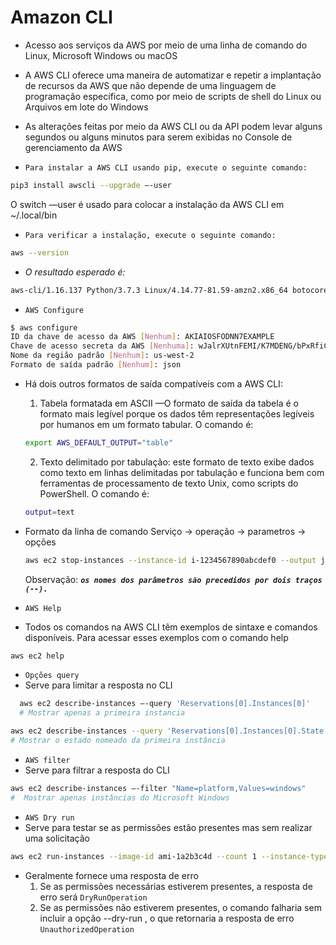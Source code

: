 # **Amazon CLI**

- Acesso aos serviços da AWS por meio de uma linha de comando do Linux, Microsoft Windows ou macOS
- A AWS CLI oferece uma maneira de automatizar e repetir a implantação de recursos da AWS que não depende de uma linguagem de programação específica, como por meio de scripts de shell do Linux ou Arquivos em lote do Windows
- As alterações feitas por meio da AWS CLI ou da API podem levar alguns segundos ou alguns minutos para serem exibidas no Console de gerenciamento da AWS

- `Para instalar a AWS CLI usando pip, execute o seguinte comando:`

```bash
pip3 install awscli --upgrade –-user
```

O switch —user é usado para colocar a instalação da AWS CLI em ~/.local/bin

- `Para verificar a instalação, execute o seguinte comando:`

```bash
aws --version
```

- _O resultado esperado é:_

```bash
aws-cli/1.16.137 Python/3.7.3 Linux/4.14.77-81.59-amzn2.x86_64 botocore/1.12.127
```

- `AWS Configure`

```bash
$ aws configure
ID da chave de acesso da AWS [Nenhum]: AKIAIOSFODNN7EXAMPLE
Chave de acesso secreta da AWS [Nenhuma]: wJalrXUtnFEMI/K7MDENG/bPxRfiCYEXAMPLEKEY
Nome da região padrão [Nenhum]: us-west-2
Formato de saída padrão [Nenhum]: json
```

- Há dois outros formatos de saída compatíveis com a AWS CLI:

  1. Tabela formatada em ASCII —O formato de saída da tabela é o formato mais legível porque os dados têm representações legíveis por humanos em um formato tabular. O comando é:

  ```bash
  export AWS_DEFAULT_OUTPUT="table"
  ```

  2. Texto delimitado por tabulação: este formato de texto exibe dados como texto em linhas delimitadas por tabulação e funciona bem com ferramentas de processamento de texto Unix, como scripts do PowerShell. O comando é:

  ```bash
  output=text
  ```

- Formato da linha de comando
  Serviço -> operação -> parametros -> opções

  ```bash
  aws ec2 stop-instances --instance-id i-1234567890abcdef0 --output json
  ```

  Observação: **_`os nomes dos parâmetros são precedidos por dois traços (--).`_**

- `AWS Help`
- Todos os comandos na AWS CLI têm exemplos de sintaxe e comandos disponíveis. Para acessar esses exemplos com o comando help

```bash
aws ec2 help
```

- `Opções query`
- Serve para limitar a resposta no CLI

```bash
  aws ec2 describe-instances –-query 'Reservations[0].Instances[0]'
  # Mostrar apenas a primeira instancia
```

```bash
aws ec2 describe-instances --query 'Reservations[0].Instances[0].State.Name'
# Mostrar o estado nomeado da primeira instância
```

- `AWS filter`
- Serve para filtrar a resposta do CLI

```bash
aws ec2 describe-instances –-filter "Name=platform,Values=windows"
#  Mostrar apenas instâncias do Microsoft Windows
```

- `AWS Dry run`
- Serve para testar se as permissões estão presentes mas sem realizar uma solicitação

```bash
aws ec2 run-instances --image-id ami-1a2b3c4d --count 1 --instance-type c5.large --key-name MyKeyPair --security-groups MySecurityGroup --dry-run
```

- Geralmente fornece uma resposta de erro
  1. Se as permissões necessárias estiverem presentes, a resposta de erro será `DryRunOperation`
  2. Se as permissões não estiverem presentes, o comando falharia sem incluir a opção --dry-run , o que retornaria a resposta de erro `UnauthorizedOperation`
